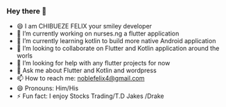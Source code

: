 ### Hey there 👋
- 😄 I am CHIBUEZE FELIX your smiley developer
- 🔭 I’m currently working on nurses.ng a flutter application
- 🌱 I’m currently learning kotlin to build more native Android application
- 👯 I’m looking to collaborate on Flutter and Kotlin application around the worls
- 🤔 I’m looking for help with any flutter projects for now
- 💬 Ask me about Flutter and Kotlin and wordpress   
- 📫 How to reach me: noblefelix4@gmail.com
- 😄 Pronouns: Him/His
- ⚡ Fun fact: I enjoy Stocks Trading/T.D Jakes /Drake 
<!--
**leadpresence/leadpresence** is a ✨ _special_ ✨ repository because its `README.md` (this file) appears on your GitHub profile.

Here are some ideas to get you started:

-->

